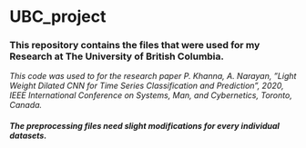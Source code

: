 # UBC_project

<h3> This repository contains the files that were used for my Research at The University of British Columbia.</h3>

<p> <i>This code was used to for the research paper <i>P. Khanna, A. Narayan, ”Light Weight Dilated CNN for Time Series Classification and Prediction”, 2020, IEEE International Conference on Systems, Man, and Cybernetics, Toronto, Canada. </i> <p>
  
 <h4> The preprocessing files need slight modifications for every individual datasets. </h4>
